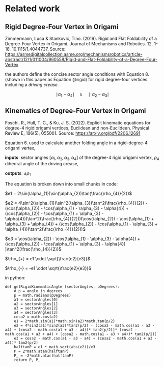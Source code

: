 # Related work

## Rigid Degree-Four Vertex in Origami

Zimmermann, Luca & Stanković, Tino. (2019). Rigid and Flat Foldability of a Degree-Four Vertex in Origami. Journal of Mechanisms and Robotics. 12. 1-18. 10.1115/1.4044737. 
Source: https://asmedigitalcollection.asme.org/mechanismsrobotics/article-abstract/12/1/011004/960558/Rigid-and-Flat-Foldability-of-a-Degree-Four-Vertex

the authors define the concise sector angle conditions with Equation 8. (shown in this paper as Equation @rigid) for rigid degree-four vertices including a _driving crease_. 

$$\mid \alpha_{1} - \alpha_{4} \mid \quad\geq\quad \mid \alpha_{2} - \alpha_{3} \mid$$

## Kinematics of Degree-Four Vertex in Origami

Foschi, R., Hull, T. C., & Ku, J. S. (2022). Explicit kinematic equations for degree-4 rigid origami vertices, Euclidean and non-Euclidean. Physical Review E, 106(5), 055001.
Source: https://arxiv.org/pdf/2206.12691

Equation 6. used to calculate another folding angle in a rigid-degree-4 origami vertex, 

**inputs**: sector angles [$\alpha_{1},\alpha_{2},\alpha_{3},\alpha_{4}$] of the degree-4 rigid origami vertex, $\rho_{4}$ dihedral angle of the driving crease, 

**outputs**: $\pm \rho_{1}$

The equation is broken down into small chunks in code:

$e1 = 2\sin(\alpha_{1})\sin(\alpha_{2})\tan(\frac{\rho_{4}}{2})$

$e2 = 4\sin^2(\alpha_{1})\sin^2(\alpha_{3})\tan^2(\frac{\rho_{4}}{2}) - (\cos(\alpha_{2}) - \cos(\alpha_{1} - \alpha_{3} - \alpha{4})  +  (\cos(\alpha_{2}) - \cos(\alpha_{1} + \alpha_{3} - \alpha{4}))\tan^2(\frac{\rho_{4}}{2}))(\cos(\alpha_{2}) - \cos(\alpha_{1} + \alpha_{3} + \alpha_{4}) + (\cos(\alpha_{2}) - \cos(\alpha_{1} - \alpha_{3} + \alpha_{4}))\tan^2(\frac{\rho_{4}}{2}))$

$e3 = \cos(\alpha_{2}) - \cos(\alpha_{1} - \alpha_{3} - \alpha{4})  + (\cos(\alpha_{2}) - \cos(\alpha_{1} + \alpha_{3} - \alpha{4}) )\tan^2(\frac{\rho_{4}}{2})$

$\rho_{+} = e1 \cdot \sqrt{\frac{e2}{e3}}$

$\rho_{-} = -e1 \cdot \sqrt{\frac{e2}{e3}}$

in python:

```
def getRigidKinematicAngle (sectorAngles, pDegrees):
    # p = angle in degrees
    p = math.radians(pDegrees)
    a1 = sectorAngles[0]
    a2 = sectorAngles[1]
    a3 = sectorAngles[2]
    a4 = sectorAngles[3]
    cosa2 = math.cos(a2)
    e1 = 2*math.sin(a1)*math.sin(a2)*math.tan(p/2)
    e2 = 4*sin2(a1)*sin2(a3)*tan2(p/2) - (cosa2 - math.cos(a1 - a3 - a4) + (cosa2 - math.cos(a1 + a3 - a4))* tan2(p/2))* (cosa2 - math.cos(a1 + a3 + a4) + (cosa2 - math.cos(a1 - a3 + a4))* tan2(p/2)) 
    e3 = cosa2 - math.cos(a1 - a3 - a4) + (cosa2 - math.cos(a1 + a3 - a4))* tan2(p/2)
    halftanP = e1 * math.sqrt(abs(e2))/e3
    P = 2*math.atan(halftanP)
    P_ = -2*math.atan(halftanP)
    return P, P_
```
